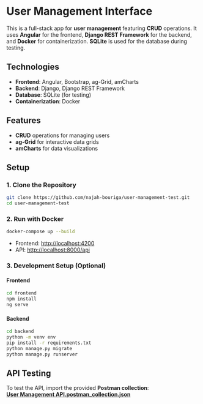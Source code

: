 # User Management Interface

This is a full-stack app for **user management** featuring **CRUD** operations. It uses **Angular** for the frontend, **Django REST Framework** for the backend, and **Docker** for containerization. **SQLite** is used for the database during testing.

## Technologies
- **Frontend**: Angular, Bootstrap, ag-Grid, amCharts
- **Backend**: Django, Django REST Framework
- **Database**: SQLite (for testing)
- **Containerization**: Docker

## Features
- **CRUD** operations for managing users
- **ag-Grid** for interactive data grids
- **amCharts** for data visualizations

## Setup

### 1. Clone the Repository
```bash
git clone https://github.com/najah-bouriga/user-management-test.git
cd user-management-test
```

### 2. Run with Docker
```bash
docker-compose up --build
```
- Frontend: [http://localhost:4200](http://localhost:4200)
- API: [http://localhost:8000/api](http://localhost:8000/api)

### 3. Development Setup (Optional)

#### Frontend
```bash
cd frontend
npm install
ng serve
```

#### Backend
```bash
cd backend
python -m venv env
pip install -r requirements.txt
python manage.py migrate
python manage.py runserver
```

## API Testing
To test the API, import the provided **Postman collection**:  
**[User Management API.postman_collection.json](https://raw.githubusercontent.com/najah-bouriga/user-management-test/refs/heads/main//User%20Management%20API.postman_collection.json)**

